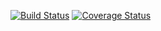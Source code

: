 [![Build Status](https://travis-ci.org/Dzigen/Second_prog_test.svg?branch=master)](https://travis-ci.org/Dzigen/Second_prog_test)
[![Coverage Status](https://coveralls.io/repos/github/Dzigen/Second_prog_test/badge.svg?branch=master)](https://coveralls.io/github/Dzigen/Second_prog_test?branch=master)
